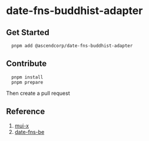 # date-fns-buddhist-adapter

## Get Started

```shell
  pnpm add @ascendcorp/date-fns-buddhist-adapter
```

## Contribute

```shell
  pnpm install
  pnpm prepare
```

Then create a pull request

## Reference

1. [mui-x](https://github.com/mui/mui-x)
2. [date-fns-be](https://github.com/tarzui/date-fns-be)

